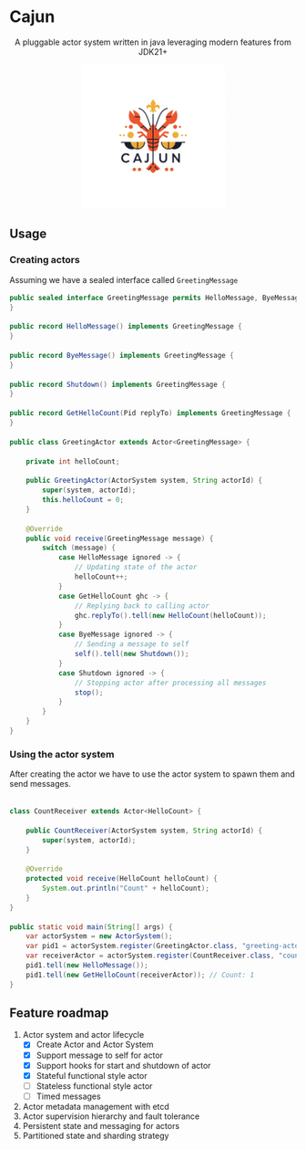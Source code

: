 # Cajun

<div style="text-align:center">
    <p>A pluggable actor system written in java leveraging modern features from JDK21+</p>
    <img src="docs/logo.png" alt="Alt Text" style="width:50%; height:auto;">
</div>

## Usage

### Creating actors

Assuming we have a sealed interface called `GreetingMessage`

```java
public sealed interface GreetingMessage permits HelloMessage, ByeMessage, GetHelloCount, Shutdown {
}

public record HelloMessage() implements GreetingMessage {
}

public record ByeMessage() implements GreetingMessage {
}

public record Shutdown() implements GreetingMessage {
}

public record GetHelloCount(Pid replyTo) implements GreetingMessage {
}

public class GreetingActor extends Actor<GreetingMessage> {

    private int helloCount;

    public GreetingActor(ActorSystem system, String actorId) {
        super(system, actorId);
        this.helloCount = 0;
    }

    @Override
    public void receive(GreetingMessage message) {
        switch (message) {
            case HelloMessage ignored -> {
                // Updating state of the actor
                helloCount++;
            }
            case GetHelloCount ghc -> {
                // Replying back to calling actor
                ghc.replyTo().tell(new HelloCount(helloCount));
            }
            case ByeMessage ignored -> {
                // Sending a message to self
                self().tell(new Shutdown());
            }
            case Shutdown ignored -> {
                // Stopping actor after processing all messages
                stop();
            }
        }
    }
}
```
### Using the actor system

After creating the actor we have to use the actor system to spawn them and send messages.

```java

class CountReceiver extends Actor<HelloCount> {

    public CountReceiver(ActorSystem system, String actorId) {
        super(system, actorId);
    }

    @Override
    protected void receive(HelloCount helloCount) {
        System.out.println("Count" + helloCount);
    }
}

public static void main(String[] args) {
    var actorSystem = new ActorSystem();
    var pid1 = actorSystem.register(GreetingActor.class, "greeting-actor-1");
    var receiverActor = actorSystem.register(CountReceiver.class, "count-receiver");
    pid1.tell(new HelloMessage());
    pid1.tell(new GetHelloCount(receiverActor)); // Count: 1
}
```

## Feature roadmap

1. Actor system and actor lifecycle
   - [x] Create Actor and Actor System
   - [x] Support message to self for actor
   - [x] Support hooks for start and shutdown of actor
   - [x] Stateful functional style actor
   - [ ] Stateless functional style actor
   - [ ] Timed messages
2. Actor metadata management with etcd
3. Actor supervision hierarchy and fault tolerance
4. Persistent state and messaging for actors
5. Partitioned state and sharding strategy